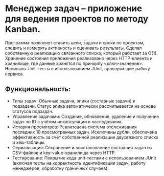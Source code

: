 # Менеджер задач – приложение для ведения проектов по методу Kanban.
Программа позволяет ставить цели, задачи и сроки по проектам, следить и измерять активность и оценивать результаты. Сделал собственную реализацию связанного списка, который работает за О(1). Хранение состояния приложения реализовано через HTTP-клиента и хранилище, где данные хранятся по принципу <ключ-значение>. Написаны Unit–тесты с использованием JUnit, проверяющие работу сервиса.
## Функциональность:
- Типы задач: Обычные задачи, эпики (составные задачи) и подзадачи. Статус эпика автоматически рассчитывается на основе статусов подзадач.
- Управление задачами: Создание, обновление, удаление и получение задач по ID с учётом инкапсуляции и наследования.
- История просмотров: Реализована система отслеживания последних 10 просмотренных задач. Исключены дубли, обеспечена эффективность за счёт собственной реализации двусвязного списка и хеш-таблицы.
- Сериализация: Сохранение и восстановление состояния задач из CSV-файлов и key-value-хранилища через HTTP.
- Тестирование: Покрытие кода unit-тестами с использованием JUnit (включая тесты на корректность идентификации задач, работу менеджеров, обработку граничных случаев).
